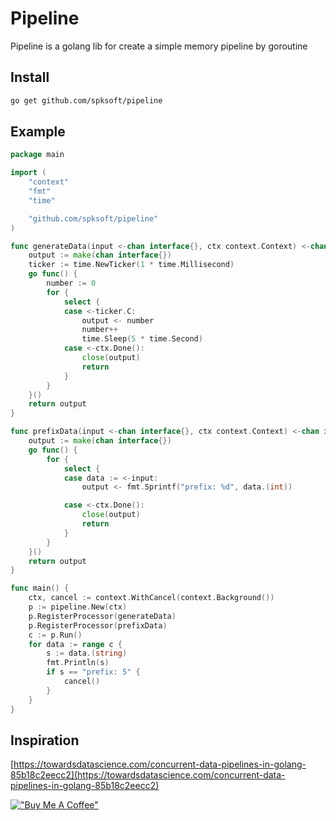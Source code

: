 # Pipeline
Pipeline is a golang lib for create a simple memory pipeline by goroutine


## Install
```bash
go get github.com/spksoft/pipeline
```

## Example
```go
package main

import (
	"context"
	"fmt"
	"time"

	"github.com/spksoft/pipeline"
)

func generateData(input <-chan interface{}, ctx context.Context) <-chan interface{} {
	output := make(chan interface{})
	ticker := time.NewTicker(1 * time.Millisecond)
	go func() {
		number := 0
		for {
			select {
			case <-ticker.C:
				output <- number
				number++
				time.Sleep(5 * time.Second)
			case <-ctx.Done():
				close(output)
				return
			}
		}
	}()
	return output
}

func prefixData(input <-chan interface{}, ctx context.Context) <-chan interface{} {
	output := make(chan interface{})
	go func() {
		for {
			select {
			case data := <-input:
				output <- fmt.Sprintf("prefix: %d", data.(int))

			case <-ctx.Done():
				close(output)
				return
			}
		}
	}()
	return output
}

func main() {
	ctx, cancel := context.WithCancel(context.Background())
	p := pipeline.New(ctx)
	p.RegisterProcessor(generateData)
	p.RegisterProcessor(prefixData)
	c := p.Run()
	for data := range c {
		s := data.(string)
		fmt.Println(s)
		if s == "prefix: 5" {
			cancel()
		}
	}
}

```

## Inspiration

[https://towardsdatascience.com/concurrent-data-pipelines-in-golang-85b18c2eecc2](https://towardsdatascience.com/concurrent-data-pipelines-in-golang-85b18c2eecc2)

[!["Buy Me A Coffee"](https://www.buymeacoffee.com/assets/img/custom_images/orange_img.png)](https://www.buymeacoffee.com/spksoft)
